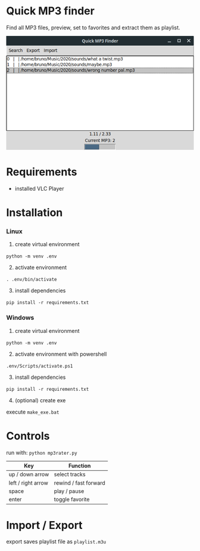 # Quick MP3 finder
Find all MP3 files, preview, set to favorites and extract them as playlist.

![preview image](preview.png)

# Requirements
- installed VLC Player

# Installation
### Linux
1. create virtual environment

`python -m venv .env`

2. activate environment

`. .env/bin/activate`

3. install dependencies

`pip install -r requirements.txt`


### Windows
1. create virtual environment

`python -m venv .env`

2. activate environment with powershell

`.env/Scripts/activate.ps1`

3. install dependencies

`pip install -r requirements.txt`

4. (optional) create exe

execute `make_exe.bat`

# Controls

run with: `python mp3rater.py`

Key | Function
----| --------
up / down arrow | select tracks
left / right arrow | rewind / fast forward
space | play / pause
enter | toggle favorite

# Import / Export
export saves playlist file as `playlist.m3u`